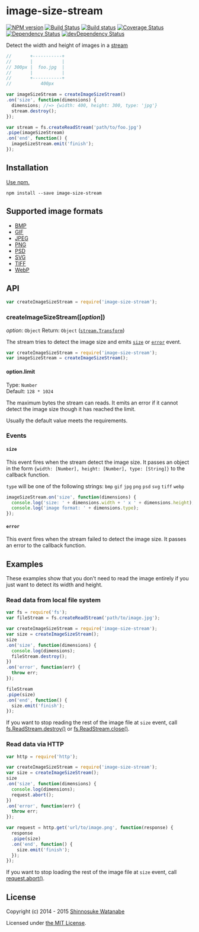 # image-size-stream 

[![NPM version](https://img.shields.io/npm/v/image-size-stream.svg)](https://www.npmjs.com/package/image-size-stream)
[![Build Status](https://travis-ci.org/shinnn/image-size-stream.svg)](https://travis-ci.org/shinnn/image-size-stream)
[![Build status](https://ci.appveyor.com/api/projects/status/y05fwx2rwnf1kdh6?svg=true)](https://ci.appveyor.com/project/ShinnosukeWatanabe/image-size-stream)
[![Coverage Status](https://img.shields.io/coveralls/shinnn/image-size-stream.svg)](https://coveralls.io/r/shinnn/image-size-stream)
[![Dependency Status](https://img.shields.io/david/shinnn/image-size-stream.svg?label=deps)](https://david-dm.org/shinnn/image-size-stream)
[![devDependency Status](https://img.shields.io/david/dev/shinnn/image-size-stream.svg?label=devDeps)](https://david-dm.org/shinnn/image-size-stream#info=devDependencies)

Detect the width and height of images in a [stream](https://nodejs.org/api/stream.html)

```javascript
//       +-----------+
//       |           |
// 300px |  foo.jpg  |
//       |           |
//       +-----------+
//           400px 

var imageSizeStream = createImageSizeStream()
.on('size', function(dimensions) {
  dimensions; //=> {width: 400, height: 300, type: 'jpg'}
  stream.destroy();
});

var stream = fs.createReadStream('path/to/foo.jpg')
.pipe(imageSizeStream)
.on('end', function() {
  imageSizeStream.emit('finish');
});
```

## Installation

[Use npm.](https://docs.npmjs.com/cli/install)

```
npm install --save image-size-stream
```

## Supported image formats

* [BMP](https://wikipedia.org/wiki/BMP_file_format)
* [GIF](https://wikipedia.org/wiki/Graphics_Interchange_Format)
* [JPEG](https://wikipedia.org/wiki/JPEG)
* [PNG](https://wikipedia.org/wiki/Portable_Network_Graphics)
* [PSD](https://wikipedia.org/wiki/Adobe_Photoshop#File_format)
* [SVG](https://wikipedia.org/wiki/Scalable_Vector_Graphics)
* [TIFF](https://wikipedia.org/wiki/Tagged_Image_File_Format)
* [WebP](https://wikipedia.org/wiki/WebP)
 
## API

```javascript
var createImageSizeStream = require('image-size-stream');
```

### createImageSizeStream([*option*])

*option*: `Object`
Return: `Object` ([`stream.Transform`](https://nodejs.org/api/stream.html#stream_class_stream_transform))

The stream tries to detect the image size and emits [`size`](#size) or [`error`](#error) event.

```javascript
var createImageSizeStream = require('image-size-stream');
var imageSizeStream = createImageSizeStream();
```

#### option.limit

Type: `Number`  
Default: `128 * 1024`

The maximum bytes the stream can reads. It emits an error if it cannot detect the image size though it has reached the limit.

Usually the default value meets the requirements.

### Events

#### `size`

This event fires when the stream detect the image size. It passes an object in the form `{width: [Number], height: [Number], type: [String]}` to the callback function.

`type` will be one of the following strings: `bmp` `gif` `jpg` `png` `psd` `svg` `tiff` `webp`

```javascript
imageSizeStream.on('size', function(dimensions) {
  console.log('size: ' + dimensions.width + ' x ' + dimensions.height);
  console.log('image format: ' + dimensions.type);
});
```

#### `error`

This event fires when the stream failed to detect the image size. It passes an error to the callback function.

## Examples

These examples show that you don't need to read the image entirely if you just want to detect its width and height.

### Read data from local file system

```javascript
var fs = require('fs');
var fileStream = fs.createReadStream('path/to/image.jpg');

var createImageSizeStream = require('image-size-stream');
var size = createImageSizeStream();
size
.on('size', function(dimensions) {
  console.log(dimensions);
  fileStream.destroy();
})
.on('error', function(err) {
  throw err;
});

fileStream
.pipe(size)
.on('end', function() {
  size.emit('finish');
});
```

If you want to stop reading the rest of the image file at `size` event, call [fs.ReadStream.destroy()](https://github.com/joyent/node/blob/a5778cdf01425ae39cea80b62f9ec6740aec724a/lib/fs.js#L1587-L1594) or [fs.ReadStream.close()](https://github.com/joyent/node/blob/a5778cdf01425ae39cea80b62f9ec6740aec724a/lib/fs.js#L1597-L1620).

### Read data via HTTP

```javascript
var http = require('http');

var createImageSizeStream = require('image-size-stream');
var size = createImageSizeStream();
size
.on('size', function(dimensions) {
  console.log(dimensions);
  request.abort();
})
.on('error', function(err) {
  throw err;
});

var request = http.get('url/to/image.png', function(response) {
  response
  .pipe(size)
  .on('end', function() {
    size.emit('finish');
  });
});
```

If you want to stop loading the rest of the image file at `size` event, call [request.abort()](https://nodejs.org/api/http.html#http_request_abort).

## License

Copyright (c) 2014 - 2015 [Shinnosuke Watanabe](https://github.com/shinnn)

Licensed under [the MIT License](./LICENSE).
